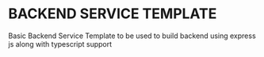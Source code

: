 # BACKEND SERVICE TEMPLATE

Basic Backend Service Template to be used to build backend using express js along with typescript support
